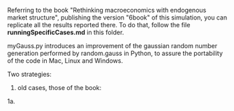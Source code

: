Referring to the book "Rethinking macroeconomics with endogenous market structure",
publishing the version "6book" of this simulation, you can replicate all the results
reported there. To do that, follow the file **runningSpecificCases.md** in this folder.

myGauss.py introduces an improvement of the gaussian random number generation performed
by random.gauss in Python, to assure the portability of the code in Mac, Linux and
Windows.

Two strategies:

1. old cases, those of the book:

  1a. 
